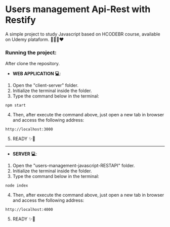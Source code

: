 # Users management Api-Rest with Restify
A simple project to study Javascript based on HCODEBR course, available on Udemy plataform.
👨🏽‍💻❤
### Running the project:
After clone the repository.
- **WEB APPLICATION 💻**:
1. Open the "client-server" folder.
2. Initialize the terminal inside the folder.
3. Type the command below in the terminal:
```shell script
npm start
```
4. Then, after execute the command above, just open a new tab in browser and access the following address:
```
http://localhost:3000
```
5. READY ✨🎉  
----
- **SERVER 💻**:
1. Open the "users-management-javascript-RESTAPI" folder.
2. Initialize the terminal inside the folder.
3. Type the command below in the terminal:
```shell script
node index
```
4. Then, after execute the command above, just open a new tab in browser and access the following address:
```
http://localhost:4000
```
5. READY ✨🎉  
